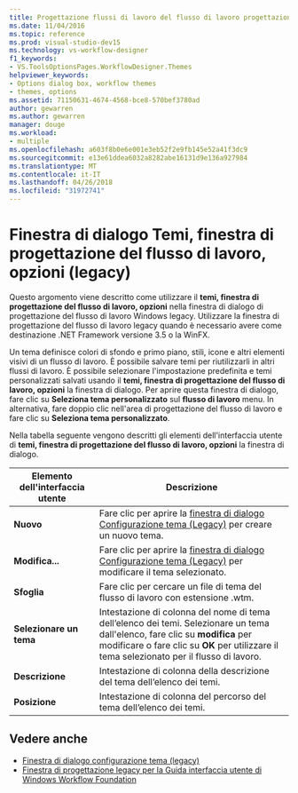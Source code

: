 ```yaml
---
title: Progettazione flussi di lavoro del flusso di lavoro progettazione - temi, finestra di dialogo Opzioni (Legacy)
ms.date: 11/04/2016
ms.topic: reference
ms.prod: visual-studio-dev15
ms.technology: vs-workflow-designer
f1_keywords:
- VS.ToolsOptionsPages.WorkflowDesigner.Themes
helpviewer_keywords:
- Options dialog box, workflow themes
- themes, options
ms.assetid: 71150631-4674-4568-bce8-570bef3780ad
author: gewarren
ms.author: gewarren
manager: douge
ms.workload:
- multiple
ms.openlocfilehash: a603f8b0e6e001e3eb52f2e9fb145e52a41f3dc9
ms.sourcegitcommit: e13e61ddea6032a8282abe16131d9e136a927984
ms.translationtype: MT
ms.contentlocale: it-IT
ms.lasthandoff: 04/26/2018
ms.locfileid: "31972741"
---
```

# <a name="themes-workflow-designer-options-dialog-box-legacy"></a>Finestra di dialogo Temi, finestra di progettazione del flusso di lavoro, opzioni (legacy)

Questo argomento viene descritto come utilizzare il **temi, finestra di progettazione del flusso di lavoro, opzioni** nella finestra di dialogo di progettazione del flusso di lavoro Windows legacy. Utilizzare la finestra di progettazione del flusso di lavoro legacy quando è necessario avere come destinazione .NET Framework versione 3.5 o la WinFX.

Un tema definisce colori di sfondo e primo piano, stili, icone e altri elementi visivi di un flusso di lavoro. È possibile salvare temi per riutilizzarli in altri flussi di lavoro. È possibile selezionare l'impostazione predefinita e temi personalizzati salvati usando il **temi, finestra di progettazione del flusso di lavoro, opzioni** la finestra di dialogo. Per aprire questa finestra di dialogo, fare clic su **Seleziona tema personalizzato** sul **flusso di lavoro** menu. In alternativa, fare doppio clic nell'area di progettazione del flusso di lavoro e fare clic su **Seleziona tema personalizzato**.

Nella tabella seguente vengono descritti gli elementi dell'interfaccia utente di **temi, finestra di progettazione del flusso di lavoro, opzioni** la finestra di dialogo.

|Elemento dell'interfaccia utente|Descrizione|
|----------------|-----------------|
|**Nuovo**|Fare clic per aprire la [finestra di dialogo Configurazione tema (Legacy)](../workflow-designer/theme-configuration-dialog-box-legacy.md) per creare un nuovo tema.|
|**Modifica...**|Fare clic per aprire la [finestra di dialogo Configurazione tema (Legacy)](../workflow-designer/theme-configuration-dialog-box-legacy.md) per modificare il tema selezionato.|
|**Sfoglia**|Fare clic per cercare un file di tema del flusso di lavoro con estensione .wtm.|
|**Selezionare un tema**|Intestazione di colonna del nome di tema dell’elenco dei temi. Selezionare un tema dall'elenco, fare clic su **modifica** per modificare o fare clic su **OK** per utilizzare il tema selezionato per il flusso di lavoro.|
|**Descrizione**|Intestazione di colonna della descrizione del tema dell’elenco dei temi.|
|**Posizione**|Intestazione di colonna del percorso del tema dell’elenco dei temi.|

## <a name="see-also"></a>Vedere anche

- [Finestra di dialogo configurazione tema (legacy)](../workflow-designer/theme-configuration-dialog-box-legacy.md)
- [Finestra di progettazione legacy per la Guida interfaccia utente di Windows Workflow Foundation](../workflow-designer/legacy-designer-for-windows-workflow-foundation-ui-help.md)
